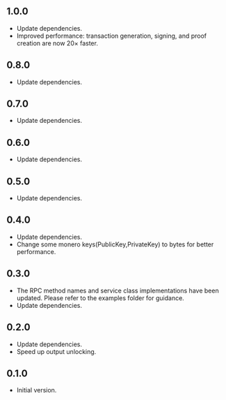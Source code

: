 ## 1.0.0

- Update dependencies.
- Improved performance: transaction generation, signing, and proof creation are now 20× faster.

## 0.8.0

- Update dependencies.

## 0.7.0

- Update dependencies.

## 0.6.0

- Update dependencies.

## 0.5.0

- Update dependencies.

## 0.4.0

- Update dependencies.
- Change some monero keys(PublicKey,PrivateKey) to bytes for better performance.


## 0.3.0

- The RPC method names and service class implementations have been updated. Please refer to the examples folder for guidance.
- Update dependencies.

## 0.2.0

- Update dependencies.
- Speed up output unlocking.

## 0.1.0

- Initial version.
